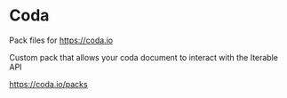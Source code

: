 # Coda

Pack files for https://coda.io

Custom pack that allows your coda document to interact with the Iterable API

https://coda.io/packs
